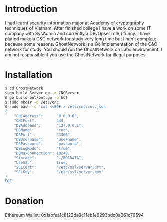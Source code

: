 # Introduction

I had learnt security information major at Academy of cryptography techniques of Vietnam. After finished college I have a work on some IT company with SysAdmin and currently a DevOpser role;) funny. I have planed make a C&C network for study
very long time but I han't complete because some reasons. GhostNetwork is a Go implementation of the C&C network for study.
You should run the GhostNetwork on Labs environment. I am not responsible if you use the GhostNetwork for illegal purposes.

# Installation

```bash
$ cd GhostNetwork
$ go build Server.go -o CNCServer
$ go build bot/bot.go -o bot
$ sudo mkdir -p /etc/cnc
$ sudo bash -c 'cat <<EOF > /etc/cnc/cnc.json
{
  	"CNCAddress":      "0.0.0.0",
  	"CNCPort":         443,
  	"DBAddress":       "127.0.0.1",
  	"DBName":          "cnc",
  	"DBPort":          "3306",
  	"DBUsername":      "username",
  	"DBPassword":      "password",
  	"DBLogMode":       "true",
  	"DBMaxConnection": 10240,
  	"Storage":         "./BOTDATA",
  	"UseSSL":          true,
  	"SSLCert":         "/etc/ssl/server.crt",
  	"SSLKey":          "/etc/ssl/server.key"
}
EOF'
```

# Donation
Ethereum Wallet: 0x1abfea1c8f22da9c11eb1e6293bdc0a061c70694
